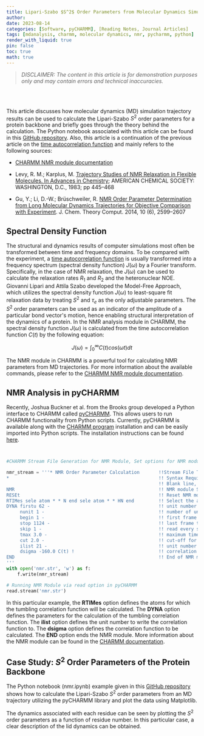 ```yaml
---
title: Lipari-Szabo $S^2$ Order Parameters from Molecular Dynamics Simulation Trajectories
author:
date: 2023-08-14  
categories: [Software, pyCHARMM], [Reading Notes, Journal Articles]
tags: [mdanalysis, charmm, molecular dynamics, nmr, pycharmm, python]
render_with_liquid: true
pin: false
toc: true
math: true
---
```


> *DISCLAIMER: The content in this article is for demonstration purposes only and may contain errors and technical inaccuracies.*

<br>
<br>

This article discusses how molecular dynamics (MD) simulation trajectory results can be used to calculate the Lipari-Szabo $S^2$ order parameters for a protein backbone and briefly goes through the theory behind the calculation. The Python notebook associated with this article can be found in this [GitHub repository](https://github.com/raafik980/charmm-md-analysis-with-pycharmm.lingo/tree/main/nmr-order-parameter). Also, this article is a continuation of the previous article on the [time autocorrelation function](https://raafik980.github.io/posts/correlation-time-from-md/) and mainly refers to the following sources:

- [CHARMM NMR module documentation](https://academiccharmm.org/documentation/version/c47b2/nmr)

- Levy, R. M.; Karplus, M. [Trajectory Studies of NMR Relaxation in Flexible Molecules. In Advances in Chemistry](https://pubs.acs.org/doi/10.1021/ba-1983-0204.ch018); AMERICAN CHEMICAL SOCIETY: WASHINGTON, D.C., 1983; pp 445–468

- Gu, Y.; Li, D.-W.; Brüschweiler, R. [NMR Order Parameter Determination from Long Molecular Dynamics Trajectories for Objective Comparison with Experiment](https://pubs.acs.org/doi/10.1021/ct500181v). J. Chem. Theory Comput. 2014, 10 (6), 2599–2607




## Spectral Density Function

The structural and dynamics results of computer simulations most often be transformed between time and frequency domains. To be compared with the experiment, a [time autocorrelation function](https://raafik980.github.io/posts/correlation-time-from-md/) is usually transformed into a frequency spectrum (spectral density function) $J(\omega)$ by a Fourier transform. Specifically, in the case of NMR relaxation, the $J(\omega)$ can be used to calculate the relaxation rates $R_1$ and $R_2$ and the heteronuclear NOE. Giovanni Lipari and Attila Szabo developed the Model-Free Approach, which utilizes the spectral density function $J(\omega)$ to least-square fit relaxation data by treating $S^2$ and $\tau_e$ as the only adjustable parameters. The $S^2$ order parameters can be used as an indicator of the amplitude of a particular bond vector's motion, hence enabling structural interpretation of the dynamics of a protein. In the NMR analysis module in CHARMM, the spectral density function $J(\omega)$ is calculated from the time autocorrelation function $C(t)$ by the following equation:

$$
J(\omega) = \int_{0}^{\infty} C(t) cos(\omega t) dt
$$


The NMR module in CHARMM is a powerful tool for calculating NMR parameters from MD trajectories. For more information about the available commands, please refer to the [CHARMM NMR module documentation](https://academiccharmm.org/documentation/version/c47b2/nmr). 


## NMR Analysis in pyCHARMM 

Recently, Joshua Buckner et al. from the Brooks group developed a Python interface to CHARMM called [pyCHARMM](https://doi.org/10.1021/acs.jctc.3c00364). This allows users to run CHARMM functionality from Python scripts. Currently, pyCHARMM is available along with the [CHARMM program](https://academiccharmm.org/program) installation and can be easily imported into Python scripts. The installation instructions can be found [here](https://github.com/BrooksResearchGroup-UM/MSLD-Workshop/tree/main/0Install_Tools).


```python


#CHARMM Stream File Generation for NMR Module, Set options for NMR module

nmr_stream = '''* NMR Order Parameter Calculation       !!Stream File Title, Syntax Requirement
*                                                       !! Syntax Requirement
                                                        !! Blank line, Syntax Requirement    
NMR                                                     !! NMR module Start    
RESEt                                                   !! Reset NMR module
RTIMes sele atom * * N end sele atom * * HN end         !! Select the atoms to calculate the order parameter
DYNA firstu 62 -                                        !! unit number to read from (same as dcd unit)
     nunit 1 -                                          !! number of units to read
     begin 1 -                                          !! first frame to read
     stop 1124 -                                        !! last frame to read
     skip 1 -                                           !! read every skip frames
     tmax 3.0 -                                         !! maximum time for correlation function
     cut 2.0 -                                          !! cut-off for correlation function
     ilist 21 -                                         !! unit number to write to (same as outdat unit)
     dsigma -160.0 C(t) !                               !! correlation function
END                                                     !! End of NMR module ! More option can be seen from the documentation
'''
with open('nmr.str', 'w') as f:
    f.write(nmr_stream)

# Running NMR Module via read option in pyCHARMM
read.stream('nmr.str')

```

In this particular example, the **RTIMes** option defines the atoms for which the tumbling correlation function will be calculated. The **DYNA** option defines the parameters for the calculation of the tumbling correlation function. The **ilist** option defines the unit number to write the correlation function to. The **dsigma** option defines the correlation function to be calculated. The **END** option ends the NMR module. More information about the NMR module can be found in the [CHARMM documentation](https://academiccharmm.org/documentation/version/c47b2/nmr). 



## Case Study: $S^2$ Order Parameters of the Protein Backbone
The Python notebook (nmr.ipynb) example given in this [GitHub repository](https://github.com/raafik980/charmm-md-analysis-with-pycharmm.lingo/tree/main/nmr-order-parameter) shows how to calculate the Lipari-Szabo $S^2$ order parameters from an MD trajectory utilizing the pyCHARMM library and plot the data using Matplotlib. 

The dynamics associated with each residue can be seen by plotting the $S^2$ order parameters as a function of residue number. In this particular case, a clear description of the lid dynamics can be obtained.